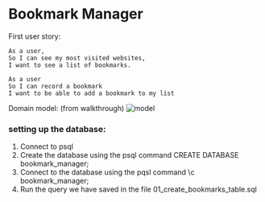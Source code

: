 # Bookmark Manager

First user story:
```
As a user,
So I can see my most visited websites,
I want to see a list of bookmarks.
```

```
As a user
So I can record a bookmark
I want to be able to add a bookmark to my list
```

Domain model:
(from walkthrough)
![model](https://github.com/makersacademy/course/blob/master/bookmark_manager/images/bookmark_manager_1.png)

### setting up the database:
1. Connect to psql
2. Create the database using the psql command CREATE DATABASE bookmark_manager;
3. Connect to the database using the pqsl command \c bookmark_manager;
4. Run the query we have saved in the file 01_create_bookmarks_table.sql
